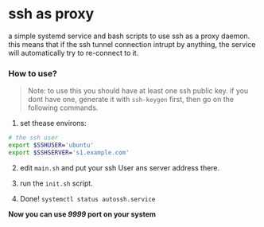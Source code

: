 # ssh as proxy

a simple systemd service and bash scripts
to use ssh as a proxy daemon. this means
that if the ssh tunnel connection intrupt by anything,
the service will automatically try to re-connect
to it.

### How to use?

> Note: to use this you should have at least one ssh public key.
> if you dont have one, generate it with `ssh-keygen` first, then
> go on the following commands.

1. set thease environs:
```bash
# the ssh user
export $SSHUSER='ubuntu'
export $SSHSERVER='s1.example.com'
```

2. edit `main.sh` and put your ssh User ans server address there.

3. run the `init.sh` script.

4. Done! `systemctl status autossh.service`

**Now you can use _9999_ port on your system**


